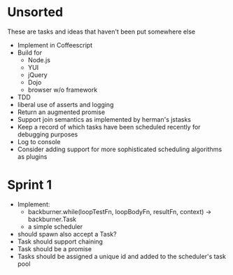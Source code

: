 Unsorted
========
These are tasks and ideas that haven't been put somewhere else

* Implement in Coffeescript
* Build for
  * Node.js
  * YUI
  * jQuery
  * Dojo
  * browser w/o framework
* TDD
* liberal use of asserts and logging
* Return an augmented promise
* Support join semantics as implemented by herman's jstasks
* Keep a record of which tasks have been scheduled recently for debugging purposes
* Log to console
* Consider adding support for more sophisticated scheduling algorithms as plugins

Sprint 1
========
* Implement:
  * backburner.while(loopTestFn, loopBodyFn, resultFn, context) -> backburner.Task
  * a simple scheduler
* should spawn also accept a Task?
* Task should support chaining
* Task should be a promise
* Tasks should be assigned a unique id and added to the scheduler's task pool
